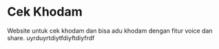 # Cek Khodam

Website untuk cek khodam dan bisa adu khodam dengan fitur voice dan share.
uyrduyrtdiytfdiyftdiyfrdf